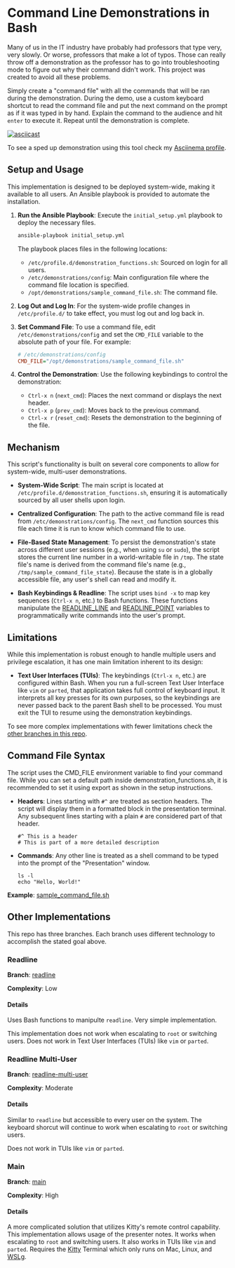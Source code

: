 # Command Line Demonstrations in Bash

Many of us in the IT industry have probably had professors that type very, very slowly. Or worse, professors that make a lot of typos. Those can really throw off a demonstration as the professor has to go into troubleshooting mode to figure out why their command didn't work. This project was created to avoid all these problems.

Simply create a "command file" with all the commands that will be ran during the demonstration. During the demo, use a custom keyboard shortcut to read the command file and put the next command on the prompt as if it was typed in by hand. Explain the command to the audience and hit `enter` to execute it. Repeat until the demonstration is complete.

[![asciicast](https://asciinema.org/a/706500.svg)](https://asciinema.org/a/706500)

To see a sped up demonstration using this tool check my [Asciinema profile](https://asciinema.org/~sean-twie03).

## Setup and Usage

This implementation is designed to be deployed system-wide, making it available to all users. An Ansible playbook is provided to automate the installation.

1.  **Run the Ansible Playbook**: Execute the `initial_setup.yml` playbook to deploy the necessary files.
    ```sh
    ansible-playbook initial_setup.yml
    ```
    The playbook places files in the following locations:
    *   `/etc/profile.d/demonstration_functions.sh`: Sourced on login for all users.
    *   `/etc/demonstrations/config`: Main configuration file where the command file location is specified.
    *   `/opt/demonstrations/sample_command_file.sh`: The command file.

2.  **Log Out and Log In**: For the system-wide profile changes in `/etc/profile.d/` to take effect, you must log out and log back in.

3.  **Set Command File**: To use a command file, edit `/etc/demonstrations/config` and set the `CMD_FILE` variable to the absolute path of your file. For example:
    ```ini
    # /etc/demonstrations/config
    CMD_FILE="/opt/demonstrations/sample_command_file.sh"
    ```

4.  **Control the Demonstration**: Use the following keybindings to control the demonstration:
    *   `Ctrl-x n` (`next_cmd`): Places the next command or displays the next header.
    *   `Ctrl-x p` (`prev_cmd`): Moves back to the previous command.
    *   `Ctrl-x r` (`reset_cmd`): Resets the demonstration to the beginning of the file.

## Mechanism

This script's functionality is built on several core components to allow for system-wide, multi-user demonstrations.

*   **System-Wide Script**: The main script is located at `/etc/profile.d/demonstration_functions.sh`, ensuring it is automatically sourced by all user shells upon login.

*   **Centralized Configuration**: The path to the active command file is read from `/etc/demonstrations/config`. The `next_cmd` function sources this file each time it is run to know which command file to use.

*   **File-Based State Management**: To persist the demonstration's state across different user sessions (e.g., when using `su` or `sudo`), the script stores the current line number in a world-writable file in `/tmp`. The state file's name is derived from the command file's name (e.g., `/tmp/sample_command_file_state`). Because the state is in a globally accessible file, any user's shell can read and modify it.

*   **Bash Keybindings & Readline**: The script uses `bind -x` to map key sequences (`Ctrl-x n`, etc.) to Bash functions. These functions manipulate the [READLINE_LINE](https://www.gnu.org/software/bash/manual/html_node/Bash-Variables.html#index-READLINE_005fLINE) and [READLINE_POINT](https://www.gnu.org/software/bash/manual/html_node/Bash-Variables.html#index-READLINE_005fPOINT) variables to programmatically write commands into the user's prompt.

## Limitations

While this implementation is robust enough to handle multiple users and privilege escalation, it has one main limitation inherent to its design:

*   **Text User Interfaces (TUIs)**: The keybindings (`Ctrl-x n`, etc.) are configured within Bash. When you run a full-screen Text User Interface like `vim` or `parted`, that application takes full control of keyboard input. It interprets all key presses for its own purposes, so the keybindings are never passed back to the parent Bash shell to be processed. You must exit the TUI to resume using the demonstration keybindings.

To see more complex implementations with fewer limitations check the [other branches in this repo](#other-implementations).

## Command File Syntax

The script uses the CMD_FILE environment variable to find your command file. While you can set a default path inside demonstration_functions.sh, it is recommended to set it using export as shown in the setup instructions.

* **Headers**: Lines starting with `#^` are treated as section headers. The script will display them in a formatted block in the presentation terminal. Any subsequent lines starting with a plain `#` are considered part of that header.
    ```
    #^ This is a header
    # This is part of a more detailed description
    ```
* **Commands**: Any other line is treated as a shell command to be typed into the prompt of the "Presentation" window.
    ```
    ls -l
    echo "Hello, World!"
    ```

**Example**: [sample_command_file.sh](./roles/demonstrations/files/sample_command_file.sh)

## Other Implementations

This repo has three branches. Each branch uses different technology to accomplish the stated goal above.

### Readline

**Branch**: [readline](https://github.com/seantwie03/cli_demos/tree/readline?tab=readme-ov-file)

**Complexity**: Low

#### Details

Uses Bash functions to manipulte `readline`. Very simple implementation.

This implementation does not work when escalating to `root` or switching users. Does not work in Text User Interfaces (TUIs) like `vim` or `parted`.

### Readline Multi-User

**Branch**: [readline-multi-user](https://github.com/seantwie03/cli_demos/tree/readline-multi-user?tab=readme-ov-file)

**Complexity**: Moderate

#### Details

Similar to `readline` but accessible to every user on the system. The keyboard shorcut will continue to work when escalating to `root` or switching users.

Does not work in TUIs like `vim` or `parted`.

### Main

**Branch**: [main](https://github.com/seantwie03/cli_demos)

**Complexity**: High

#### Details

A more complicated solution that utilizes Kitty's remote control capability. This implementation allows usage of the presenter notes. It works when escalating to `root` and switching users. It also works in TUIs like `vim` and `parted`. Requires the [Kitty](https://sw.kovidgoyal.net/kitty/) Terminal which only runs on Mac, Linux, and [WSLg](https://learn.microsoft.com/en-us/windows/wsl/tutorials/gui-apps).

